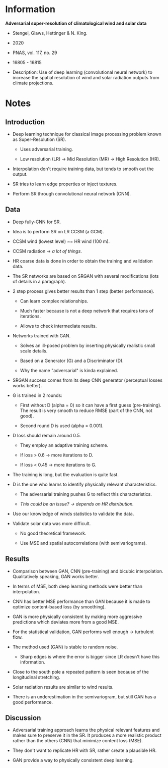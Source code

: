 # Information

**Adversarial super-resolution of climatological wind and solar data**

- Stengel, Glaws, Hettinger & N. King.

- 2020

- PNAS, vol. 117, no. 29

- 16805 - 16815

- Description: Use of deep learning (convolutional neural network) to increase
  the spatial resolution of wind and solar radiation outputs from climate
  projections.

# Notes

## Introduction

- Deep learning technique for classical image processing problem known as
  Super-Resolution (SR).

    - Uses adversarial training.

    - Low resolution (LR) -> Mid Resolution (MR) -> High Resolution (HR).

- Interpolation don't require training data, but tends to smooth out the
  output.

- SR tries to learn edge properties or inject textures.

- Perform SR through convolutional neural network (CNN).

## Data

- Deep fully-CNN for SR.

- Idea is to perform SR on LR CCSM (a GCM).

- CCSM wind (lowest level) ~= HR wind (100 m).

- CCSM radiation -> _a lot of things_.

- HR coarse data is done in order to obtain the training and validation data.

- The SR networks are based on SRGAN with several modifications (lots of
  details in a paragraph).

- 2 step process gives better results than 1 step (better performance).

    - Can learn complex relationships.

    - Much faster because is not a deep network that requires tons of
      iterations.

    - Allows to check intermediate results.

- Networks trained with GAN.

    - Solves an ill-posed problem by inserting physically realistic small scale
      details.

    - Based on a Generator (G) and a Discriminator (D).

    - Why the name "adversarial" is kinda explained.

- SRGAN success comes from its deep CNN generator (perceptual losses works
  better).

- G is trained in 2 rounds:

    - First without D (alpha = 0) so it can have a first guess (pre-training).
      The result is very smooth to reduce RMSE (part of the CNN, not good).

    - Second round D is used (alpha = 0.001).

- D loss should remain around 0.5.

    - They employ an adaptive training scheme.

    - If loss > 0.6 -> more iterations to D.

    - If loss < 0.45 -> more iterations to G.

- The training is long, but the evaluation is quite fast.

- D is the one who learns to identify physically relevant characteristics.

    - The adversarial training pushes G to reflect this characteristics.

    - _This could be an issue? -> depends on HR distribution._

- Use our knowledge of winds statistics to validate the data.

- Validate solar data was more difficult.

    - No good theoretical framework.

    - Use MSE and spatial autocorrelations (with semivariograms).

## Results

- Comparison between GAN, CNN (pre-training) and bicubic interpolation.
  Qualitatively speaking, GAN works better.

- In terms of MSE, both deep learning methods were better than interpolation.

- CNN has better MSE performance than GAN because it is made to optimize
  content-based loss (by smoothing).

- GAN is more physically consistent by making more aggressive predictions which
  deviates more from a good MSE.

- For the statistical validation, GAN performs well enough -> turbulent flow.

- The method used (GAN) is stable to random noise.

    - Sharp edges is where the error is bigger since LR doesn't have this
      information.

- Close to the south pole a repeated pattern is seen because of the longitudinal
  stretching.

- Solar radiation results are similar to wind results.

- There is an underestimation in the semivariogram, but still GAN has a good
  performance.

## Discussion

- Adversarial training approach learns the physical relevant features and makes
  sure to preserve it in the SR. It produces a more realistic product rather than
  the others (CNN) that minimize content loss (MSE).

- They don't want to replicate HR with SR, rather create a plausible HR.

- GAN provide a way to physically consistent deep learning. 
